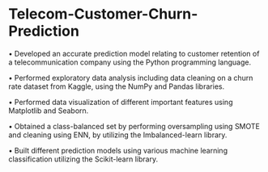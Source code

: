 # Telecom-Customer-Churn-Prediction
• Developed an accurate prediction model relating to customer retention of a telecommunication
company using the Python programming language.  

• Performed exploratory data analysis including data cleaning on a churn rate dataset from Kaggle, using the
NumPy and Pandas libraries.  

• Performed data visualization of different important features using Matplotlib and Seaborn. 

• Obtained a class-balanced set by performing oversampling using SMOTE and cleaning using ENN, by
utilizing the Imbalanced-learn library.  

• Built different prediction models using various machine learning classification utilizing the Scikit-learn library.  

